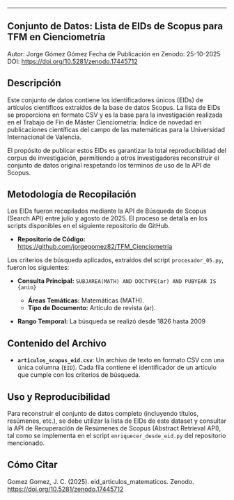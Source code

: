 --------------------------------------------------------------------------------
Conjunto de Datos: Lista de EIDs de Scopus para TFM en Cienciometría
--------------------------------------------------------------------------------

Autor: Jorge Gómez Gómez
Fecha de Publicación en Zenodo: 25-10-2025
DOI: https://doi.org/10.5281/zenodo.17445712

## Descripción

Este conjunto de datos contiene los identificadores únicos (EIDs) de artículos científicos extraídos de la base de datos Scopus. La lista de EIDs se proporciona en formato CSV y es la base para la investigación realizada en el Trabajo de Fin de Máster Cienciometría: Índice de novedad en publicaciones científicas del campo de las matemáticas para la Universidad Internacional de Valencia.

El propósito de publicar estos EIDs es garantizar la total reproducibilidad del corpus de investigación, permitiendo a otros investigadores reconstruir el conjunto de datos original respetando los términos de uso de la API de Scopus.

## Metodología de Recopilación

Los EIDs fueron recopilados mediante la API de Búsqueda de Scopus (Search API) entre julio y agosto de 2025. El proceso se detalla en los scripts disponibles en el siguiente repositorio de GitHub.

* **Repositorio de Código:** https://github.com/jorgegomez82/TFM_Cienciometria

Los criterios de búsqueda aplicados, extraídos del script `procesador_05.py`, fueron los siguientes:

* **Consulta Principal:** `SUBJAREA(MATH) AND DOCTYPE(ar) AND PUBYEAR IS {anio}`
    * **Áreas Temáticas:** Matemáticas (MATH).
    * **Tipo de Documento:** Artículo de revista (ar).

* **Rango Temporal:** La búsqueda se realizó desde 1826 hasta 2009

## Contenido del Archivo

* **`articulos_scopus_eid.csv`**: Un archivo de texto en formato CSV con una única columna (`EID`). Cada fila contiene el identificador de un artículo que cumple con los criterios de búsqueda.

## Uso y Reproducibilidad

Para reconstruir el conjunto de datos completo (incluyendo títulos, resúmenes, etc.), se debe utilizar la lista de EIDs de este dataset y consultar la API de Recuperación de Resúmenes de Scopus (Abstract Retrieval API), tal como se implementa en el script `enriquecer_desde_eid.py` del repositorio mencionado.

## Cómo Citar

Gomez Gomez, J. C. (2025). eid_articulos_matematicos. Zenodo. https://doi.org/10.5281/zenodo.17445712
